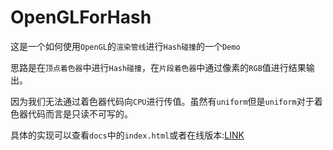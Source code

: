 # OpenGLForHash

这是一个如何使用`OpenGL`的`渲染管线`进行`Hash碰撞`的一个`Demo`

思路是在`顶点着色器`中进行`Hash碰撞`，在`片段着色器`中通过像素的`RGB`值进行结果输出。

因为我们无法通过着色器代码向`CPU`进行传值。虽然有`uniform`但是`uniform`对于着色器代码而言是只读不可写的。

具体的实现可以查看`docs`中的`index.html`或者在线版本:[LINK](https://debugst.github.io/OpenGLForHash/)